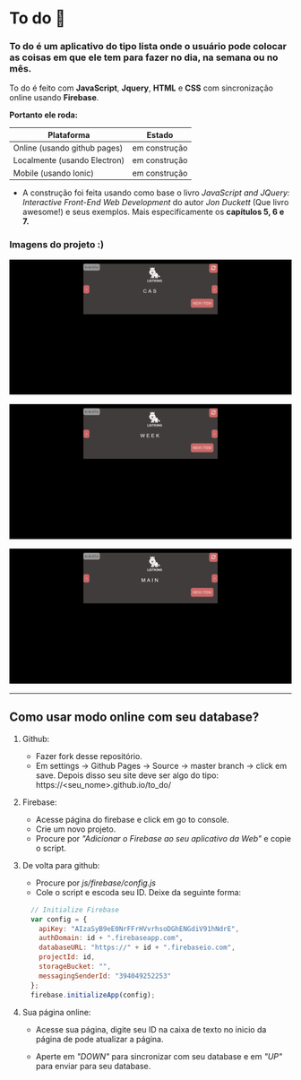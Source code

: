 # To do :bookmark_tabs:

### To do é um aplicativo do tipo lista onde o usuário pode colocar as coisas em que ele tem para fazer no dia, na semana ou no mês.

To do é feito com **JavaScript**, **Jquery**, **HTML** e **CSS** com sincronização online usando **Firebase**.

**Portanto ele roda:**

| Plataforma                   | Estado        |
| -------------                | ------------- |
| Online (usando github pages) | em construção |
| Localmente (usando Electron) | em construção |
| Mobile (usando Ionic)        | em construção |


* A construção foi feita usando como base o livro *JavaScript and JQuery: Interactive Front-End Web Development* do autor *Jon Duckett* (Que livro awesome!) e seus exemplos. Mais especificamente os **capítulos 5, 6 e 7.**

### Imagens do projeto :)

![](https://github.com/wesley-cantarino/to_do/blob/master/images/img1.png)

![](https://github.com/wesley-cantarino/to_do/blob/master/images/img2.png)

![](https://github.com/wesley-cantarino/to_do/blob/master/images/img3.png)

<hr>

## Como usar modo online com seu database?

1. Github:
    * Fazer fork desse repositório.
    * Em settings -> Github Pages -> Source -> master branch -> click em save. Depois disso seu site deve ser algo do tipo: https://<seu_nome>.github.io/to_do/

2. Firebase:
    * Acesse página do firebase e click em go to console.
    * Crie um novo projeto.
    * Procure por *"Adicionar o Firebase ao seu aplicativo da Web"* e copie o script.

3. De volta para github:
    * Procure por *js/firebase/config.js*
    * Cole o script e escoda seu ID. Deixe da seguinte forma:
    ```JavaScript
      // Initialize Firebase
      var config = {
        apiKey: "AIzaSyB9eE0NrFFrHVvrhsoDGhENGdiV91hNdrE",
        authDomain: id + ".firebaseapp.com",
        databaseURL: "https://" + id + ".firebaseio.com",
        projectId: id,
        storageBucket: "",
        messagingSenderId: "394049252253"
      };
      firebase.initializeApp(config);
    ```
4. Sua página online:
    * Acesse sua página, digite seu ID na caixa de texto no inicio da página de pode atualizar a página.

    * Aperte em *"DOWN"* para sincronizar com seu database e em *"UP"* para enviar para seu database.
